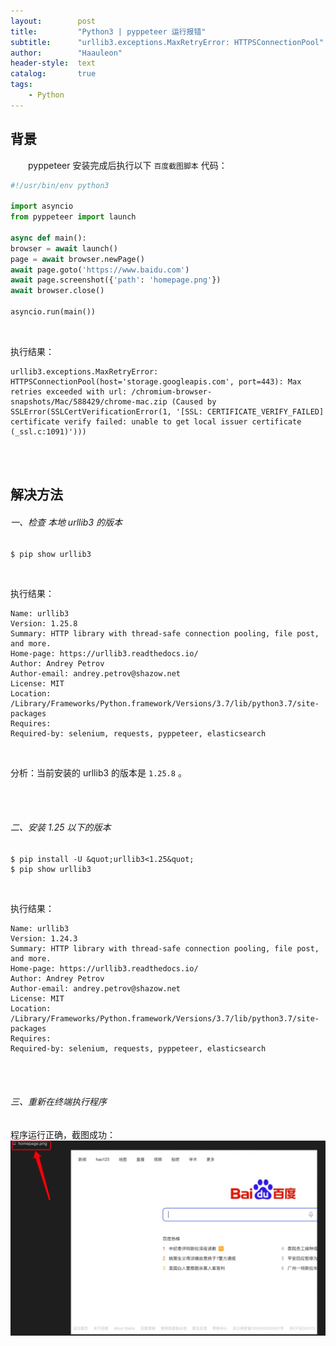 ```yaml
---
layout:        post
title:         "Python3 | pyppeteer 运行报错"
subtitle:      "urllib3.exceptions.MaxRetryError: HTTPSConnectionPool"
author:        "Haauleon"
header-style:  text
catalog:       true
tags:
    - Python
---
```


## 背景
&emsp;&emsp;pyppeteer 安装完成后执行以下 `百度截图脚本` 代码：                                               
```python
#!/usr/bin/env python3

import asyncio
from pyppeteer import launch

async def main():
browser = await launch()
page = await browser.newPage()
await page.goto('https://www.baidu.com')
await page.screenshot({'path': 'homepage.png'})
await browser.close()

asyncio.run(main())
```
<br>

执行结果：                             
```
urllib3.exceptions.MaxRetryError: HTTPSConnectionPool(host='storage.googleapis.com', port=443): Max retries exceeded with url: /chromium-browser-snapshots/Mac/588429/chrome-mac.zip (Caused by SSLError(SSLCertVerificationError(1, '[SSL: CERTIFICATE_VERIFY_FAILED] certificate verify failed: unable to get local issuer certificate (_ssl.c:1091)')))
```
<br><br>

## 解决方法
###### 一、检查 本地 urllib3 的版本
```
$ pip show urllib3
```
<br>

执行结果：                           
```
Name: urllib3
Version: 1.25.8
Summary: HTTP library with thread-safe connection pooling, file post, and more.
Home-page: https://urllib3.readthedocs.io/
Author: Andrey Petrov
Author-email: andrey.petrov@shazow.net
License: MIT
Location: /Library/Frameworks/Python.framework/Versions/3.7/lib/python3.7/site-packages
Requires: 
Required-by: selenium, requests, pyppeteer, elasticsearch
```
<br>

分析：当前安装的 urllib3 的版本是 `1.25.8` 。

<br><br>

###### 二、安装 1.25 以下的版本
```
$ pip install -U &quot;urllib3<1.25&quot;
$ pip show urllib3
```
<br>

执行结果：                         
```
Name: urllib3
Version: 1.24.3
Summary: HTTP library with thread-safe connection pooling, file post, and more.
Home-page: https://urllib3.readthedocs.io/
Author: Andrey Petrov
Author-email: andrey.petrov@shazow.net
License: MIT
Location: /Library/Frameworks/Python.framework/Versions/3.7/lib/python3.7/site-packages
Requires: 
Required-by: selenium, requests, pyppeteer, elasticsearch
```
<br><br>

###### 三、重新在终端执行程序
程序运行正确，截图成功：                    
![](\img\in-post\post-python\2021-03-19-python-pyppeteer-1.jpg)

